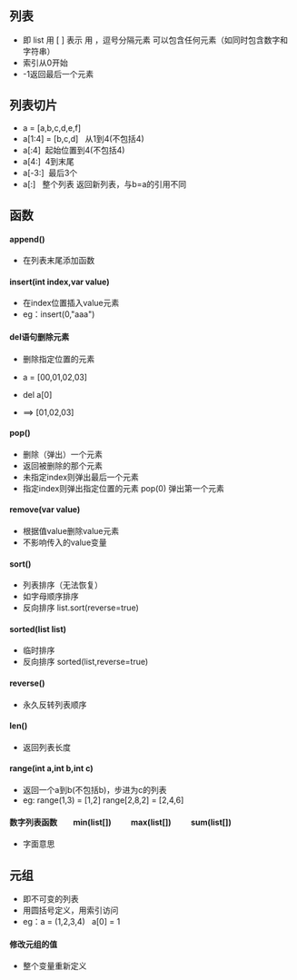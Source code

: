 ## 列表

- 即 list 用  [ ]  表示    用 ，逗号分隔元素  可以包含任何元素（如同时包含数字和字符串）
- 索引从0开始
- -1返回最后一个元素

## 列表切片
- a = [a,b,c,d,e,f]
- a[1:4] = [b,c,d] &nbsp; 从1到4(不包括4)
- a[:4]&nbsp; 起始位置到4(不包括4)
- a[4:]&nbsp; 4到末尾
- a[-3:]&nbsp; 最后3个
- a[:] &nbsp; 整个列表   返回新列表，与b=a的引用不同

## 函数

#### append()

- 在列表末尾添加函数

#### insert(int index,var value)

- 在index位置插入value元素    
- eg：insert(0,"aaa")

#### del语句删除元素

- 删除指定位置的元素

- a = [00,01,02,03]
- del a[0]
- ==> [01,02,03]

#### pop()

- 删除（弹出）一个元素
- 返回被删除的那个元素
- 未指定index则弹出最后一个元素
- 指定index则弹出指定位置的元素    pop(0)  弹出第一个元素

#### remove(var value)

- 根据值value删除value元素
- 不影响传入的value变量

#### sort()

- 列表排序（无法恢复）
- 如字母顺序排序
- 反向排序 list.sort(reverse=true)

#### sorted(list list)

- 临时排序
- 反向排序 sorted(list,reverse=true)

#### reverse()

- 永久反转列表顺序

#### len()

- 返回列表长度

#### range(int a,int b,int c)
- 返回一个a到b(不包括b)，步进为c的列表
- eg: range(1,3) = [1,2]     range[2,8,2] = [2,4,6]

#### 数字列表函数&emsp;&emsp;min(list[]) &emsp;&emsp; max(list[]) &emsp;&emsp;   sum(list[])
- 字面意思

## 元组
- 即不可变的列表
- 用圆括号定义，用索引访问
- eg：a = (1,2,3,4) &nbsp; a[0] = 1

#### 修改元组的值
- 整个变量重新定义